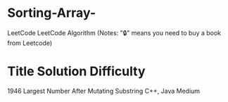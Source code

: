 # Sorting-Array-

LeetCode
LeetCode Algorithm
(Notes: "🔒" means you need to buy a book from Leetcode)

#	Title	Solution	Difficulty
1946	Largest Number After Mutating Substring	C++, Java	Medium
